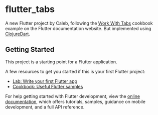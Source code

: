 # flutter_tabs

A new Flutter project by Caleb, following the [Work With Tabs](https://docs.flutter.dev/cookbook/design/tabs) cookbook example on the Flutter documentation website. But implemented using [ClojureDart](https://github.com/Tensegritics/ClojureDart).

## Getting Started

This project is a starting point for a Flutter application.

A few resources to get you started if this is your first Flutter project:

- [Lab: Write your first Flutter app](https://docs.flutter.dev/get-started/codelab)
- [Cookbook: Useful Flutter samples](https://docs.flutter.dev/cookbook)

For help getting started with Flutter development, view the
[online documentation](https://docs.flutter.dev/), which offers tutorials,
samples, guidance on mobile development, and a full API reference.
